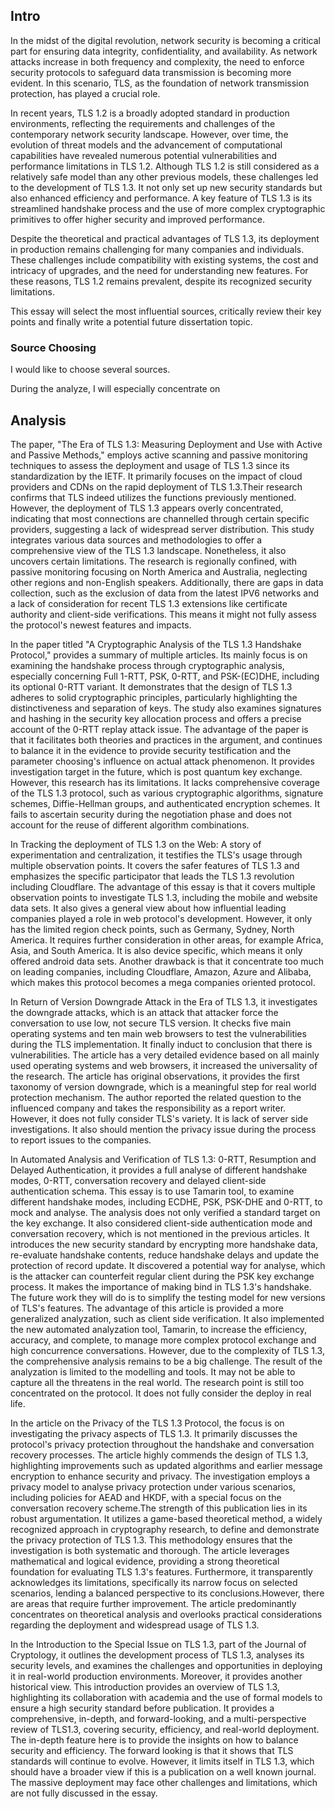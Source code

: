 ## Intro
In the midst of the digital revolution, network security is becoming a critical part for ensuring data integrity, confidentiality, and availability. As network attacks increase in both frequency and complexity, the need to enforce security protocols to safeguard data transmission is becoming more evident. In this scenario, TLS, as the foundation of network transmission protection, has played a crucial role.

In recent years, TLS 1.2 is a broadly adopted standard in production environments, reflecting the requirements and challenges of the contemporary network security landscape. However, over time, the evolution of threat models and the advancement of computational capabilities have revealed numerous potential vulnerabilities and performance limitations in TLS 1.2. Although TLS 1.2 is still considered as a relatively safe model than any other previous models, these challenges led to the development of TLS 1.3. It not only set up new security standards but also enhanced efficiency and performance. A key feature of TLS 1.3 is its streamlined handshake process and the use of more complex cryptographic primitives to offer higher security and improved performance.

Despite the theoretical and practical advantages of TLS 1.3, its deployment in production remains challenging for many companies and individuals. These challenges include compatibility with existing systems, the cost and intricacy of upgrades, and the need for understanding new features. For these reasons, TLS 1.2 remains prevalent, despite its recognized security limitations.

This essay will select the most influential sources, critically review their key points and finally write a potential future dissertation topic. 

### Source Choosing

I would like to choose several sources. 

During the analyze, I will especially concentrate on 


## Analysis



The paper, "The Era of TLS 1.3: Measuring Deployment and Use with Active and Passive Methods," employs active scanning and passive monitoring techniques to assess the deployment and usage of TLS 1.3 since its standardization by the IETF. It primarily focuses on the impact of cloud providers and CDNs on the rapid deployment of TLS 1.3.Their research confirms that TLS indeed utilizes the functions previously mentioned. However, the deployment of TLS 1.3 appears overly concentrated, indicating that most connections are channelled through certain specific providers, suggesting a lack of widespread server distribution. This study integrates various data sources and methodologies to offer a comprehensive view of the TLS 1.3 landscape. Nonetheless, it also uncovers certain limitations. The research is regionally confined, with passive monitoring focusing on North America and Australia, neglecting other regions and non-English speakers. Additionally, there are gaps in data collection, such as the exclusion of data from the latest IPV6 networks and a lack of consideration for recent TLS 1.3 extensions like certificate authority and client-side verifications. This means it might not fully assess the protocol's newest features and impacts.

In the paper titled "A Cryptographic Analysis of the TLS 1.3 Handshake Protocol," provides a summary of multiple articles. Its mainly focus is on examining the handshake process through cryptographic analysis, especially concerning Full 1-RTT, PSK, 0-RTT, and PSK-(EC)DHE, including its optional 0-RTT variant. It demonstrates that the design of TLS 1.3 adheres to solid cryptographic principles, particularly highlighting the distinctiveness and separation of keys. The study also examines signatures and hashing in the security key allocation process and offers a precise account of the 0-RTT replay attack issue. The advantage of the paper is that it facilitates both theories and practices in the argument, and continues to balance it in the evidence to provide security testification and the parameter choosing's influence on actual attack phenomenon. It provides investigation target in the future, which is post quantum key exchange. However, this research has its limitations. It lacks comprehensive coverage of the TLS 1.3 protocol, such as various cryptographic algorithms, signature schemes, Diffie-Hellman groups, and authenticated encryption schemes. It fails to ascertain security during the negotiation phase and does not account for the reuse of different algorithm combinations. 

In Tracking the deployment of TLS 1.3 on the Web: A story of experimentation and centralization, it testifies the TLS's usage through multiple observation points. It covers the safer features of TLS 1.3 and emphasizes the specific participator that leads the TLS 1.3 revolution including Cloudflare. The advantage of this essay is that it covers multiple observation points to investigate TLS 1.3, including the mobile and website data sets. It also gives a general view about how influential leading companies played a role in web protocol's development. However, it only has the limited region check points, such as Germany, Sydney, North America. It requires further consideration in other areas, for example Africa, Asia, and South America. It is also device specific, which means it only offered android data sets. Another drawback is that it concentrate too much on leading companies, including Cloudflare, Amazon, Azure and Alibaba, which makes this protocol becomes a mega companies oriented protocol. 

In Return of Version Downgrade Attack in the Era of TLS 1.3, it investigates the downgrade attacks, which is an attack that attacker force the conversation to use low, not secure TLS version. It checks five main operating systems and ten main web browsers to test the vulnerabilities during the TLS implementation. It finally induct to conclusion that there is vulnerabilities. The article has a very detailed evidence based on all mainly used operating systems and web browsers, it increased the universality of the research. The article has original observations, it provides the first taxonomy of version downgrade, which is a meaningful step for real world protection mechanism. The author reported the related question to the influenced company and takes the responsibility as a report writer. However, it does not fully consider TLS's variety. It is lack of server side investigations. It also should mention the privacy issue during the process to report issues to the companies. 

In Automated Analysis and Verification of TLS 1.3: 0-RTT, Resumption and Delayed Authentication, it provides a full analyse of different handshake modes, 0-RTT, conversation recovery and delayed client-side authentication schema. This essay is to use Tamarin tool, to examine different handshake modes, including ECDHE, PSK, PSK-DHE and 0-RTT, to mock and analyse. The analysis does not only verified a standard target on the key exchange. It also considered client-side authentication mode and conversation recovery, which is not mentioned in the previous articles. It introduces the new security standard by encrypting more handshake data, re-evaluate handshake contents, reduce handshake delays and update the protection of record update. It discovered a potential way for analyse, which is the attacker can  counterfeit regular client during the PSK key exchange process. It makes the importance of making bind in TLS 1.3's handshake. The future work they will do is to simplify the testing model for new versions of TLS's features. The advantage of this article is provided a more generalized analyzation, such as client side verification. It also implemented the new automated analyzation tool, Tamarin, to increase the efficiency, accuracy, and complete, to manage more complex protocol exchange and high concurrence conversations. However, due to the complexity of TLS 1.3, the comprehensive analysis remains to be a big challenge. The result of the analyzation is limited to the modelling and tools. It may not be able to capture all the threatens in the real world. The research point is still too concentrated on the protocol. It does not fully consider the deploy in real life. 

In the article on the Privacy of the TLS 1.3 Protocol, the focus is on investigating the privacy aspects of TLS 1.3. It primarily discusses the protocol's privacy protection throughout the handshake and conversation recovery processes. The article highly commends the design of TLS 1.3, highlighting improvements such as updated algorithms and earlier message encryption to enhance security and privacy. The investigation employs a privacy model to analyse privacy protection under various scenarios, including policies for AEAD and HKDF, with a special focus on the conversation recovery scheme.The strength of this publication lies in its robust argumentation. It utilizes a game-based theoretical method, a widely recognized approach in cryptography research, to define and demonstrate the privacy protection of TLS 1.3. This methodology ensures that the investigation is both systematic and thorough. The article leverages mathematical and logical evidence, providing a strong theoretical foundation for evaluating TLS 1.3's features. Furthermore, it transparently acknowledges its limitations, specifically its narrow focus on selected scenarios, lending a balanced perspective to its conclusions.However, there are areas that require further improvement. The article predominantly concentrates on theoretical analysis and overlooks practical considerations regarding the deployment and widespread usage of TLS 1.3.

In the Introduction to the Special Issue on TLS 1.3, part of the Journal of Cryptology, it outlines the development process of TLS 1.3, analyses its security levels, and examines the challenges and opportunities in deploying it in real-world production environments. Moreover, it provides another historical view. This introduction provides an overview of TLS 1.3, highlighting its collaboration with academia and the use of formal models to ensure a high security standard before publication. It provides a comprehensive, in-depth, and forward-looking, and a multi-perspective review of TLS1.3, covering security, efficiency, and real-world deployment. The in-depth feature here is to provide the insights on how to balance security and efficiency. The forward looking is that it shows that TLS standards will continue to evolve. However, it limits itself in TLS 1.3, which should have a broader view if this is a publication on a well known journal. The massive deployment may face other challenges and limitations, which are not fully discussed in the essay. 


